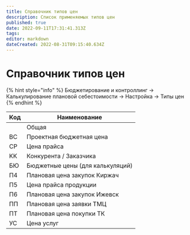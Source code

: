 ```yaml
---
title: Справочник типов цен
description: Список применяемых типов цен
published: true
date: 2022-09-11T17:31:41.313Z
tags: 
editor: markdown
dateCreated: 2022-08-31T09:15:40.634Z
---
```


# Справочник типов цен

{% hint style="info" %}
Бюджетирование и контроллинг → Калькулирование плановой себестоимости → Настройка → Типы цен
{% endhint %}

| Код | Наименование                     |
| --- | -------------------------------- |
|     | Общая                            |
| BC  | Проектная бюджетная цена         |
| CP  | Цена прайса                      |
| KK  | Конкурента / Заказчика           |
| БЮ  | Бюджетные цены (для калькуляций) |
| П4  | Плановая цена закупок Киржач     |
| П5  | Цена прайса продукции            |
| П6  | Плановая цена закупок Ижевск     |
| ПП  | Плановая цена заявки ТМЦ         |
| ПТ  | Плановая цена покупки ТК         |
| УС  | Цена услуг                       |
